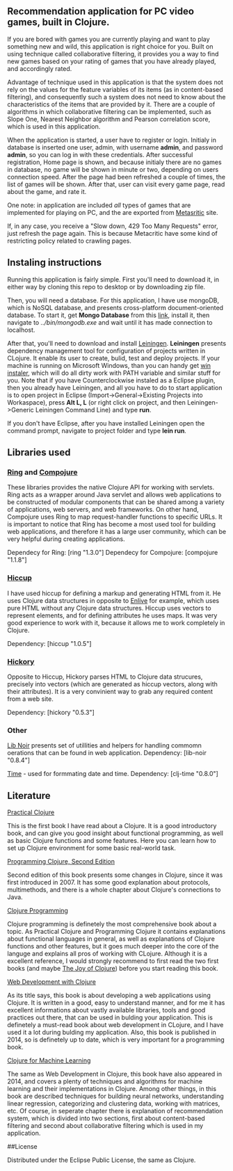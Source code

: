 ## Recommendation application for PC video games, built in Clojure. 

  If you are bored with games you are currently playing and want to play something new and wild, this application is right choice for you. Built on using technique called collaborative filtering, it provides you a way to find new games based on your rating of games that you have already played, and accordingly rated.

  Advantage of technique used in this application is that the system does not rely on the values for the feature variables of its items (as in content-based filtering), and consequently such a system does not need to know about the characteristics of the items that are provided by it. There are a couple of algorithms in which collaborative filtering can be implemented, such as Slope One, Nearest Neighbor algorithm and Pearson correlation score, which is used in this application. 
  
  When the application is started, a user have to register or login. Initialy in database is inserted one user, admin, with username **admin**, and password **admin**, so you can log in with these credentials.  After successful registration, Home page is shown, and because initialy there are no games in database, no game will be shown in minute or two, depending on users connection speed. After the page had been refreshed a couple of times, the list of games will be shown. After that, user can visit every game page, read about the game, and rate it.     

One note: in application are included *all* types of games that are implemented for playing on PC, and the are exported from [Metasritic](http://www.metacritic.com) site.

  If, in any case, you receive a "Slow down, 429 Too Many Requests" error, just refresh the page again. This is because Metacritic have some kind of restricting policy related to crawling pages. 

## Instaling instructions

  Running this application is fairly simple. First you'll need to download it, in either way by cloning this repo to desktop or by downloading zip file.

  Then, you will need a database. For this application, I have use mongoDB, which is NoSQL database, and presents cross-platform document-oriented database.
  To start it, get **Mongo Database** from this [link](http://www.mongodb.org), install it, then navigate to *../bin/mongodb.exe* and wait until it has made connection to localhost. 

  After that, you'll need to download and install [Leiningen](http://leiningen.org). **Leiningen** presents dependency management tool for configuration of projects written in CLojure. It enable its user to create, bulid, test and deploy projects.
  If your machine is running on Microsoft Windows, than you can handy get [win instaler](http://leiningen-win-installer.djpowell.net), which will do all dirty work with PATH variable and similar stuff for you. Note that if you have Counterclockwise instaled as a Eclipse plugin, then you already have Leiningen, and all you have to do to start application is to open project in Eclipse (Import->General->Existing Projects into Workaspace), press **Alt L, L** (or right click on project, and then Leiningen->Generic Leiningen Command Line) and type **run**. 
  
  If you don't have Eclipse, after you have installed Leiningen open the command prompt, navigate to project folder and type **lein run**.

## Libraries used 

### [Ring](https://github.com/ring-clojure/ring) and [Compojure](https://github.com/weavejester/compojure)

  These libraries provides the native Clojure API for working with servlets. Ring acts as a wrapper around Java servlet and allows web applications to be constructed of modular components that can be shared among a variety of applications, web servers, and web frameworks. On other hand, Compojure uses Ring to map request-handler functions to specific URLs. It is important to notice that Ring has become a most used tool for building web applications, and therefore it has a large user community, which can be very helpful during creating applications.  

Dependecy for Ring: [ring "1.3.0"]
Dependecy for Compojure: [compojure "1.1.8"]

### [Hiccup](https://github.com/weavejester/hiccup) 

  I have used hiccup for defining a markup and generating HTML from it. He uses Clojure data structures in opposite to [Enlive](https://github.com/cgrand/enlive) for example, which uses pure HTML without any Clojure data structures. Hiccup uses vectors to represent elements, and for defining attributes he uses maps. It was very good experience to work with it, because it allows me to work completely in Clojure. 

Dependency: [hiccup "1.0.5"]

### [Hickory](https://github.com/davidsantiago/hickory)

  Opposite to Hiccup, Hickory parses HTML to Clojure data strucures, precisely into vectors (which are generated as hiccup vectors, along with their attributes). It is a very convinient way to grab any required content from a web site.
  
Dependency: [hickory "0.5.3"]

### Other

[Lib Noir](https://github.com/noir-clojure/lib-noir) presents set of utillities and helpers for handling commomn oerations that can be found in web application. Dependency: [lib-noir "0.8.4"]

[Time](https://github.com/clj-time/clj-time) - used for formmating date and time. Dependency: [clj-time "0.8.0"]

## Literature

[Practical Clojure](http://www.amazon.com/Practical-Clojure-Experts-Voice-Source-ebook/dp/B003VM7G3S)

  This is the first book I have read about a Clojure. It is a good introductory book, and can give you good insight about functional programming, as well as basic Clojure functions and some features. Here you can learn how to set up Clojure environment for some basic real-world task. 

[Programming Clojure, Second Edition](http://www.amazon.com/Programming-Clojure-Stuart-Halloway/dp/1934356867)

  Second edition of this book presents some changes in Clojure, since it was first introduced in 2007. It has some good explanation about protocols, multimethods, and there is a whole chapter about Clojure's connections to Java.

[Clojure Programming](http://www.amazon.com/Clojure-Programming-Chas-Emerick/dp/1449394701/ref=pd_sim_b_1?ie=UTF8&refRID=0KCSHHVCSA3Z3YCX6JAF)

  Clojure programming is definetely the most comprehensive book about a topic. As Practical Clojure and Programming Clojure it contains explanations about functional languages in general, as well as explanations of Clojure functions and other features, but it goes much deeper into the core of the languge and explains all pros of working with CLojure. Although it is a excellent reference, I would strongly recommend to first read the two first books (and maybe [The Joy of Clojure](http://www.amazon.com/The-Joy-Clojure-Thinking-Way/dp/1935182641/ref=pd_sim_b_2?ie=UTF8&refRID=0KCSHHVCSA3Z3YCX6JAF)) before you start reading this book.   

[Web Development with Clojure](http://www.amazon.com/Web-Development-Clojure-Build-Bulletproof/dp/1937785645/ref=pd_sim_b_3?ie=UTF8&refRID=0KCSHHVCSA3Z3YCX6JAF)

  As its title says, this book is about developing a web applications using Clojure. It is written in a good, easy to understand manner, and for me it has excellent informations about vastly available libraries, tools and good practices out there, that can be used in bulding your application. This is definetely a must-read book about web development in CLojure, and I have used it a lot during bulding my application. Also, this book is published in 2014, so is definetely up to date, which is very important for a programming book. 

[Clojure for Machine Learning](http://www.amazon.com/Clojure-Machine-Learning-Akhil-Wali/dp/1783284358)

  The same as Web Development in Clojure, this book have also appeared in 2014, and covers a plenty of techniques and algorithms for machine learning and their implementations in Clojure. Among other things, in this book are described techniques for building neural networks, understanding linear regression, categorizing and clustering data, working with matrices, etc. Of course, in seperate chapter there is explanation of recommendation system, which is divided into two sections, first about content-based filtering and second about collaborative filtering which is used in my application.    

##License

Distributed under the Eclipse Public License, the same as Clojure.


